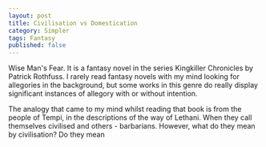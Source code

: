 ```yaml
---
layout: post
title: Civilisation vs Domestication
category: Simpler
tags: Fantasy
published: false
---
```


Wise Man's Fear. It is a fantasy novel in the series Kingkiller
Chronicles by Patrick Rothfuss. I rarely read fantasy novels with my
mind looking for allegories in the background, but some works in this
genre do really display significant instances of allegory with or
without intention.

The analogy that came to my mind whilst reading that book is from the
people of Tempi, in the descriptions of the way of Lethani. When they
call themselves civilised and others - barbarians. However, what do
they mean by civilisation? Do they mean 

